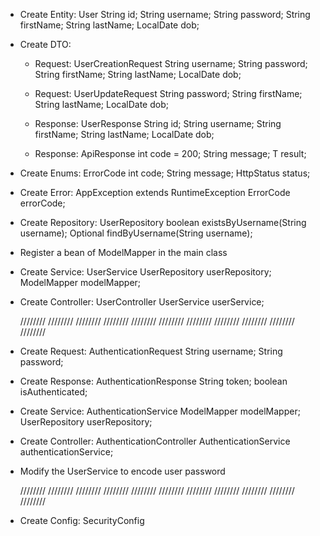 + Create Entity: User
    String id;
    String username;
    String password;
    String firstName;
    String lastName;
    LocalDate dob;

+ Create DTO:
   - Request: UserCreationRequest
                 String username;
                 String password;
                 String firstName;
                 String lastName;
                 LocalDate dob;
     
   - Request: UserUpdateRequest
                 String password;
                 String firstName;
                 String lastName;
                 LocalDate dob;

    - Response: UserResponse
                String id;
                String username;
                String firstName;
                String lastName;
                LocalDate dob;


    - Response: ApiResponse
                int code = 200;
                String message;
                T result;

+ Create Enums: ErrorCode
    int code;
    String message;
    HttpStatus status;

+ Create Error: AppException extends RuntimeException
    ErrorCode errorCode;


+ Create Repository: UserRepository
    boolean existsByUsername(String username);
    Optional<User> findByUsername(String username);

+ Register a bean of ModelMapper in the main class

+ Create Service: UserService
    UserRepository userRepository;
    ModelMapper modelMapper;

+ Create Controller: UserController
    UserService userService;



  ////////  ////////  ////////  ////////  ////////  ////////  ////////  ////////  ////////  ////////  ////////

+ Create Request: AuthenticationRequest
        String username;
        String password;

+ Create Response: AuthenticationResponse
        String token;
        boolean isAuthenticated;

+ Create Service: AuthenticationService
        ModelMapper modelMapper;
        UserRepository userRepository;

+ Create Controller: AuthenticationController
        AuthenticationService authenticationService;

+ Modify the UserService to encode user password


  ////////  ////////  ////////  ////////  ////////  ////////  ////////  ////////  ////////  ////////  ////////
    
+ Create Config: SecurityConfig 

  
